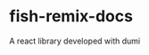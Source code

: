 <!--
 * @Date: 2024-07-28 21:01:55
 * @Description: Modify here please
-->

# fish-remix-docs

A react library developed with dumi
